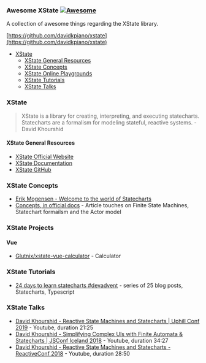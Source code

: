 ### **Awesome XState** [![Awesome](https://cdn.rawgit.com/sindresorhus/awesome/d7305f38d29fed78fa85652e3a63e154dd8e8829/media/badge.svg)](https://github.com/sindresorhus/awesome)

A collection of awesome things regarding the XState library.

[https://github.com/davidkpiano/xstate](https://github.com/davidkpiano/xstate)

- [XState](#xstate)
  - [XState General Resources](#xstate-general-resources)
  - [XState Concepts](#xstate-concepts)
  - [XState Online Playgrounds](#xstate-online-playgrounds)
  - [XState Tutorials](#xstate-tutorials)
  - [XState Talks](#xstate-talks)

### XState

> XState is a library for creating, interpreting, and executing statecharts. Statecharts are a formalism for modeling stateful, reactive systems. - David Khourshid



#### XState General Resources

- [XState Official Website](https://xstate.js.org)
- [XState Documentation](https://xstate.js.org/docs)
- [XState GitHub](https://github.com/davidkpiano/xstate)

### XState Concepts

- [Erik Mogensen - Welcome to the world of Statecharts](https://statecharts.github.io/)
- [Concepts, in official docs](https://github.com/davidkpiano/xstate/blob/master/docs/about/concepts.md) - Article touches on Finite State Machines, Statechart formailsm and the Actor model 

### XState Projects

#### Vue
- [Glutnix/xstate-vue-calculator](https://github.com/Glutnix/xstate-vue-calculator) - Calculator

### XState Tutorials

- [24 days to learn statecharts #devadvent](https://dev.to/codingdive/introducing-state-machine-advent-24-bite-sized-blog-posts-about-state-machines-and-statecharts-2ce0) - series of 25 blog posts, Statecharts, Typescript

### XState Talks

- [David Khourshid - Reactive State Machines and Statecharts | Uphill Conf 2019](https://www.youtube.com/watch?v=GSHQFx7PG20) - Youtube, duration 21:25
- [David Khourshid - Simplifying Complex UIs with Finite Automata & Statecharts | JSConf Iceland 2018](https://www.youtube.com/watch?v=RqTxtOXcv8Y) - Youtube, duration 34:27
- [David Khourshid - Reactive State Machines and Statecharts  - ReactiveConf 2018](https://www.youtube.com/watch?v=DrHccvns-L0) - Youtube, duration 28:50

